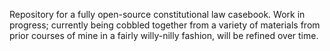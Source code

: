 Repository for a fully open-source constitutional law casebook.  Work in progress; currently being cobbled together from a variety of materials from prior courses of mine in a fairly willy-nilly fashion, will be refined over time. 
